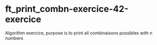 # ft_print_combn-exercice-42-exercice
Algorithm exercice, purpose is to print all combinaisons possibles with n numbers
